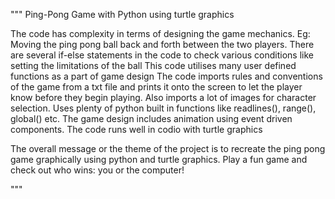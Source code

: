 """
Ping-Pong Game with Python using turtle graphics

The code has complexity in terms of designing the game mechanics. Eg: Moving the ping pong ball back and forth between  the two players.
There are several if-else statements in the code to check various conditions like setting the limitations of the ball 
This code utilises many user defined functions as a part of game design 
The code imports rules and conventions of the game from a txt file and prints it onto the screen to let the player know before they begin playing. Also imports a lot of images for character selection.
Uses plenty of python built in functions like readlines(), range(), global() etc.
The game design includes animation using event driven components.
The code runs well in codio with turtle graphics

The overall message or the theme of the project is to recreate the ping pong game graphically using python and turtle graphics. Play a fun game and check out who wins: you or the computer!

"""
